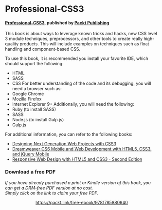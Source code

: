 # Professional-CSS3

#### [Professional-CSS3](https://www.packtpub.com/web-development/professional-css3?utm_source=GitHub&utm_medium=repo&utm_campaign=9781785880940), published by [Packt Publishing](https://www.packtpub.com/)
This book is about ways to leverage known tricks and hacks, new CSS level 3 module techniques, preprocessors, and other tools to create really high-quality products. This will include examples on techniques such as float handling and component-based CSS.

To use this book, it is recommended you install your favorite IDE, which
should support the following:
* HTML
* SASS
* CSS
For better understanding of the code and its debugging, you will need a browser
such as:
* Google Chrome
* Mozilla Firefox
* Internet Explorer 9+
Additionally, you will need the following:
* Ruby (to install SASS)
* SASS
* Node.js (to install Gulp.js)
* Gulp.js

For additional information, you can refer to the following books:
* [Designing Next Generation Web Projects with CSS3](https://www.packtpub.com/web-development/designing-next-generation-web-projects-css3?utm_source=GitHub&utm_medium=repo&utm_campaign=9781849693264)
* [Dreamweaver CS6 Mobile and Web Development with HTML5, CSS3, and jQuery Mobile](https://www.packtpub.com/web-development/dreamweaver-cs6-mobile-and-web-development-html5-css3-and-jquery-mobile?utm_source=GitHub&utm_medium=repo&utm_campaign=9781849694742)
* [Responsive Web Design with HTML5 and CSS3 - Second Edition](https://www.packtpub.com/web-development/responsive-web-design-html5-and-css3-second-edition?utm_source=GitHub&utm_medium=repo&utm_campaign=9781784398934)


### Download a free PDF

 <i>If you have already purchased a print or Kindle version of this book, you can get a DRM-free PDF version at no cost.<br>Simply click on the link to claim your free PDF.</i>
<p align="center"> <a href="https://packt.link/free-ebook/9781785880940">https://packt.link/free-ebook/9781785880940 </a> </p>